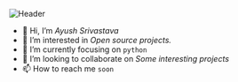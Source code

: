 ![Header](./github-header-image-.png)
- 👋 Hi, I’m *Ayush Srivastava*
- 👀 I’m interested in *Open source projects.*
- 🌱 I’m currently focusing on `python`
- 💞️ I’m looking to collaborate on *Some interesting projects*
- 📫 How to reach me `soon`
